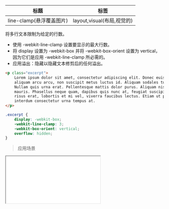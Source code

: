 | 标题                             | 标签           |
| -------------------------------- | -------------- |
| line-clamp(悬浮覆盖图片) | layout,visual(布局,视觉的) |

将多行文本限制为给定的行数。

* 使用 -webkit-line-clamp 设置要显示的最大行数。
* 将 display 设置为 -webkit-box 并将 -webkit-box-orient 设置为 vertical，因为它们是应用 -webkit-line-clamp 所必需的。
* 应用溢出：隐藏以隐藏文本修剪后的任何溢出。

```html
<p class="excerpt">
    Lorem ipsum dolor sit amet, consectetur adipiscing elit. Donec euismod enim eget ultricies sollicitudin. Nunc
    aliquam arcu arcu, non suscipit metus luctus id. Aliquam sodales turpis ipsum, in vehicula dui tempor sit amet.
    Nullam quis urna erat. Pellentesque mattis dolor purus. Aliquam nisl urna, tempor a euismod a, placerat in
    mauris. Phasellus neque quam, dapibus quis nunc at, feugiat suscipit tortor. Duis vel posuere dolor. Phasellus
    risus erat, lobortis et mi vel, viverra faucibus lectus. Etiam ut posuere sapien. Nulla ultrices dui turpis,
    interdum consectetur urna tempus at.
</p>
```

```css
.excerpt {
    display: -webkit-box;
    -webkit-line-clamp: 3;
    -webkit-box-orient: vertical;
    overflow: hidden;
}
```

> 应用场景

<iframe src="codes/css/html/line-clamp.html"></iframe>




